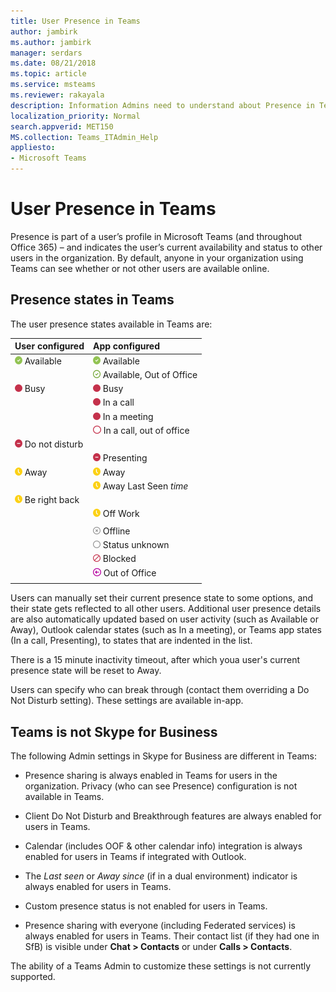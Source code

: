 ```yaml
---
title: User Presence in Teams
author: jambirk
ms.author: jambirk
manager: serdars
ms.date: 08/21/2018
ms.topic: article
ms.service: msteams
ms.reviewer: rakayala
description: Information Admins need to understand about Presence in Teams.
localization_priority: Normal
search.appverid: MET150
MS.collection: Teams_ITAdmin_Help
appliesto:
- Microsoft Teams
---
```


# User Presence in Teams

Presence is part of a user’s profile in Microsoft Teams (and throughout Office 365) – and indicates the user’s current availability and status to other users in the organization. By default, anyone in your organization using Teams can see whether or not other users are available online.

## Presence states in Teams

The user presence states available in Teams are:

|User configured|App configured|
|:--- |:---|
| ![Presence Available](media/Presence_Available.png) Available|![Presence Available](media/Presence_Available.png) Available|
|| ![available oof](media/Presence_Available_OOF.png) Available, Out of Office |
|  ![Busy](media/Presence_Busy.png) Busy |  ![Busy](media/Presence_Busy.png) Busy  |
|| ![Busy](media/Presence_Busy.png) In a call|
|| ![Busy](media/Presence_Busy.png) In a meeting |
|| ![busy oof](media/Presence_Busy_OOF.png) In a call, out of office|
|  ![Do Not disturb](media/Presence_DND.png) Do not disturb ||
|| ![Do Not disturb](media/Presence_DND.png) Presenting|
| ![away](media/Presence_Away.png) Away| ![away](media/Presence_Away.png) Away|
|| ![away](media/Presence_Away.png) Away Last Seen *time*|
|![away](media/Presence_Away.png) Be right back| |
|| ![away](media/Presence_Away.png)  Off Work|
| ||
|| ![Offline](media/Presence_Offline.png) Offline |
|| ![unknown](media/Presence_Unknown.png) Status unknown|
||![blocked](media/Presence_Blocked.png) Blocked |
|| ![Out of office](media/Presence_OOF.png) Out of Office|
|||
 
Users can manually set their current presence state to some options, and their state gets reflected to all other users. Additional user presence details are also automatically updated based on user activity (such as Available or Away), Outlook calendar states (such as In a meeting), or Teams app states (In a call, Presenting), to states that are indented in the list.

There is a 15 minute inactivity timeout, after which youa user's current presence state will be reset to Away.

Users can specify who can break through (contact them overriding a Do Not Disturb setting). These settings are available in-app.


## Teams is not Skype for Business

The following Admin settings in Skype for Business are different in Teams:
- Presence sharing is always enabled in Teams for users in the organization. Privacy (who can see Presence) configuration is not available in Teams.
- Client Do Not Disturb and Breakthrough features are always enabled for users in Teams.

- Calendar (includes OOF & other calendar info) integration  is always enabled for users in Teams if integrated with Outlook.
- The *Last seen* or *Away since* (if in a dual environment) indicator is always enabled for users in Teams.
- Custom presence status is not enabled for users in Teams.

- Presence sharing with everyone (including Federated services) is always enabled for users in Teams. Their contact list (if they had one in SfB) is visible under **Chat > Contacts** or under **Calls > Contacts**.

The ability of a Teams Admin to customize these settings is not currently supported.